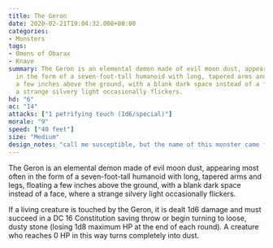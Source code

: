 ```yaml
---
title: The Geron
date: 2020-02-21T19:04:32.000+00:00
categories:
- Monsters
tags:
- Omens of Obarax
- Knave
summary: The Geron is an elemental demon made of evil moon dust, appearing most often
  in the form of a seven-foot-tall humanoid with long, tapered arms and legs, floating
  a few inches above the ground, with a blank dark space instead of a face, where
  a strange silvery light occasionally flickers.
hd: "6"
ac: "14"
attacks: ["1 petrifying touch (1d6/special)"]
morale: "9"
speed: ["40 feet"]
size: "Medium"
design_notes: "call me susceptible, but the name of this monster came from my phone autocorrecting my misspelling of 'demon'."
---
```


The Geron is an elemental demon made of evil moon dust, appearing most often in the form of a seven-foot-tall humanoid with long, tapered arms and legs, floating a few inches above the ground, with a blank dark space instead of a face, where a strange silvery light occasionally flickers.

If a living creature is touched by the Geron, it is dealt 1d6 damage and must succeed in a DC 16 Constitution saving throw or begin turning to loose, dusty stone (losing 1d8 maximum HP at the end of each round). A creature who reaches 0 HP in this way turns completely into dust.
